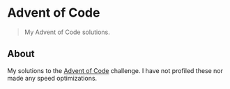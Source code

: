 Advent of Code
==============

> My Advent of Code solutions.

About
-----

My solutions to the [Advent of Code](https://adventofcode.com) challenge.
I have not profiled these nor made any speed optimizations.
